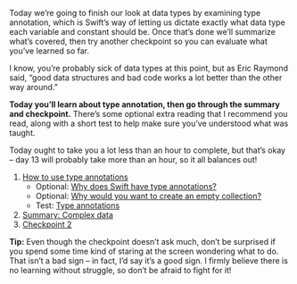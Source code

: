 Today we’re going to finish our look at data types by examining type annotation, which is Swift’s way of letting us dictate exactly what data type each variable and constant should be. Once that’s done we’ll summarize what’s covered, then try another checkpoint so you can evaluate what you’ve learned so far.

I know, you’re probably sick of data types at this point, but as Eric Raymond said, “good data structures and bad code works a lot better than the other way around.”

**Today you’ll learn about type annotation, then go through the summary and checkpoint.** There’s some optional extra reading that I recommend you read, along with a short test to help make sure you’ve understood what was taught.

Today ought to take you a lot less than an hour to complete, but that’s okay – day 13 will probably take more than an hour, so it all balances out!

1. [How to use type annotations](https://www.hackingwithswift.com/quick-start/beginners/how-to-use-type-annotations)
    - Optional: [Why does Swift have type annotations?](https://www.hackingwithswift.com/quick-start/understanding-swift/why-does-swift-have-type-annotations)
    - Optional: [Why would you want to create an empty collection?](https://www.hackingwithswift.com/quick-start/understanding-swift/why-would-you-want-to-create-an-empty-collection)
    - Test: [Type annotations](https://www.hackingwithswift.com/review/sixty/type-annotations)
2. [Summary: Complex data](https://www.hackingwithswift.com/quick-start/beginners/summary-complex-data)
3. [Checkpoint 2](https://www.hackingwithswift.com/quick-start/beginners/checkpoint-2)

**Tip:** Even though the checkpoint doesn’t ask much, don’t be surprised if you spend some time kind of staring at the screen wondering what to do. That isn’t a bad sign – in fact, I’d say it’s a good sign. I firmly believe there is no learning without struggle, so don’t be afraid to fight for it!